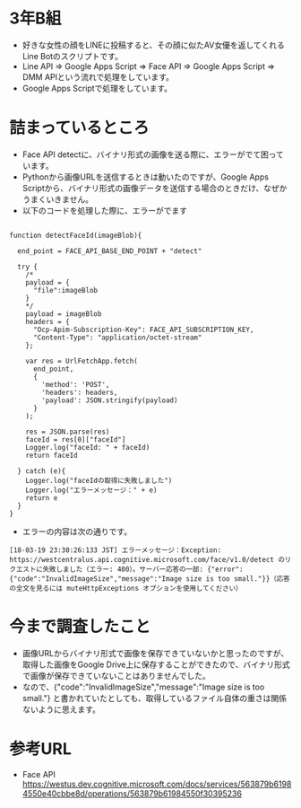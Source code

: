 # 3年B組

- 好きな女性の顔をLINEに投稿すると、その顔に似たAV女優を返してくれるLine Botのスクリプトです。
- Line API ⇒ Google Apps Script ⇒ Face API ⇒ Google Apps Script ⇒ DMM APIという流れで処理をしています。
- Google Apps Scriptで処理をしています。

# 詰まっているところ

- Face API detectに、バイナリ形式の画像を送る際に、エラーがでて困っています。
- Pythonから画像URLを送信するときは動いたのですが、Google Apps Scriptから、バイナリ形式の画像データを送信する場合のときだけ、なぜかうまくいきません。
- 以下のコードを処理した際に、エラーがでます

```js:

function detectFaceId(imageBlob){

  end_point = FACE_API_BASE_END_POINT + "detect"

  try {
    /*
    payload = {
      "file":imageBlob
    }
    */
    payload = imageBlob
    headers = {
      "Ocp-Apim-Subscription-Key": FACE_API_SUBSCRIPTION_KEY,
      "Content-Type": "application/octet-stream"
    };

    var res = UrlFetchApp.fetch(
      end_point,
      {
        'method': 'POST',
        'headers': headers,
        'payload': JSON.stringify(payload)
      }
    );

    res = JSON.parse(res)
    faceId = res[0]["faceId"]
    Logger.log("faceId: " + faceId)
    return faceId

  } catch (e){
    Logger.log("faceIdの取得に失敗しました")
    Logger.log("エラーメッセージ：" + e)
    return e
  }
}

```

- エラーの内容は次の通りです。
```
[18-03-19 23:30:26:133 JST] エラーメッセージ：Exception: https://westcentralus.api.cognitive.microsoft.com/face/v1.0/detect のリクエストに失敗しました（エラー: 400）。サーバー応答の一部: {"error":{"code":"InvalidImageSize","message":"Image size is too small."}}（応答の全文を見るには muteHttpExceptions オプションを使用してください）

```

# 今まで調査したこと

- 画像URLからバイナリ形式で画像を保存できていないかと思ったのですが、取得した画像をGoogle Drive上に保存することができたので、バイナリ形式で画像が保存できていないことはありませんでした。
- なので、{"code":"InvalidImageSize","message":"Image size is too small."} と書かれていたとしても、取得しているファイル自体の重さは関係ないように思えます。


# 参考URL

- Face API
https://westus.dev.cognitive.microsoft.com/docs/services/563879b61984550e40cbbe8d/operations/563879b61984550f30395236
